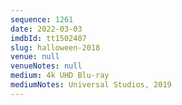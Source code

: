 ```yaml
---
sequence: 1261
date: 2022-03-03
imdbId: tt1502407
slug: halloween-2018
venue: null
venueNotes: null
medium: 4k UHD Blu-ray
mediumNotes: Universal Studios, 2019
---
```

